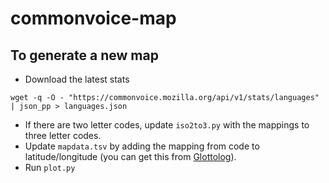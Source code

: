 # commonvoice-map

## To generate a new map

* Download the latest stats
```
wget -q -O - "https://commonvoice.mozilla.org/api/v1/stats/languages" | json_pp > languages.json
```
* If there are two letter codes, update `iso2to3.py` with the mappings to three letter codes.
* Update `mapdata.tsv` by adding the mapping from code to latitude/longitude (you can get this from [Glottolog](https://glottolog.org/)).
* Run `plot.py`

